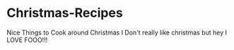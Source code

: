 # Christmas-Recipes
Nice Things to Cook around Christmas
I Don't really like christmas but hey I LOVE FOOO!!!
